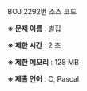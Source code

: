 BOJ 2292번 소스 코드

<b>※ 문제 이름</b> : 벌집

<b>※ 제한 시간</b> : 2 초

<b>※ 제한 메모리</b> : 128 MB

<b>※ 제출 언어</b> : C, Pascal